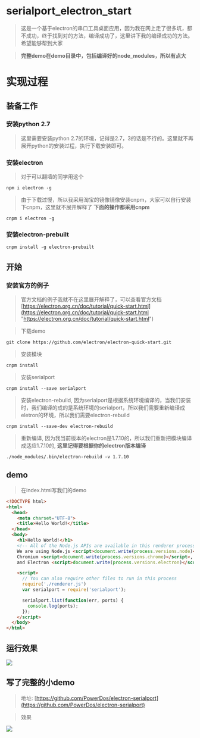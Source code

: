 # serialport_electron_start
> 这是一个基于electron的串口工具桌面应用，因为我在网上走了很多坑，都不成功，终于找到对的方法，编译成功了，这里讲下我的编译成功的方法。希望能够帮到大家

> **完整demo在demo目录中，包括编译好的node_modules，所以有点大**

# 实现过程
## 装备工作
### 安装python 2.7
> 这里需要安装python 2.7的环境，记得是2.7，3的话是不行的。这里就不再展开python的安装过程，执行下载安装即可。

### 安装electron
> 对于可以翻墙的同学用这个

`npm i electron -g`

> 由于下载过慢，所以我采用淘宝的镜像镜像安装cnpm，大家可以自行安装下cnpm，这里就不展开解释了 **下面的操作都采用cnpm**

`cnpm i electron -g`

### 安装electron-prebuilt

`cnpm install -g electron-prebuilt`

## 开始

### 安装官方的例子
> 官方文档的例子我就不在这里展开解释了，可以查看官方文档  [https://electron.org.cn/doc/tutorial/quick-start.html](https://electron.org.cn/doc/tutorial/quick-start.html "https://electron.org.cn/doc/tutorial/quick-start.html")


> 下载demo

`git clone https://github.com/electron/electron-quick-start.git`

> 安装模块

`cnpm install`

> 安装serialport

`cnpm install --save serialport`

> 安装electron-rebuild, 因为serialport是根据系统环境编译的，当我们安装时，我们编译的成的是系统环境的serialport，所以我们需要重新编译成eletron的环境，所以我们需要electron-rebuild

`cnpm install --save-dev electron-rebuild`

> 重新编译, 因为我当前版本的electron是1.7.10的，所以我们重新把模块编译成适应1.7.10的, **这里记得要根据你的electron版本编译**

`./node_modules/.bin/electron-rebuild -v 1.7.10`

## demo
> 在index.html写我们的demo

```html
<!DOCTYPE html>
<html>
  <head>
    <meta charset="UTF-8">
    <title>Hello World!</title>
  </head>
  <body>
    <h1>Hello World!</h1>
    <!-- All of the Node.js APIs are available in this renderer process. -->
    We are using Node.js <script>document.write(process.versions.node)</script>,
    Chromium <script>document.write(process.versions.chrome)</script>,
    and Electron <script>document.write(process.versions.electron)</script>.

    <script>
      // You can also require other files to run in this process
      require('./renderer.js')
      var serialport = require('serialport');

      serialport.list(function(err, ports) {
        console.log(ports);
      });
    </script>
  </body>
</html>
```

## 运行效果
![](https://i.imgur.com/PlgtDdS.png)

## 写了完整的小demo
> 地址: [https://github.com/PowerDos/electron-serialport](https://github.com/PowerDos/electron-serialport)


> 效果

![](https://i.imgur.com/19mcrCM.png)